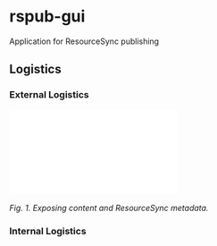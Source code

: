 # rspub-gui
Application for ResourceSync publishing

## Logistics

### External Logistics

![ResourceSync](img/resourcesync.pdf)

_Fig. 1. Exposing content and ResourceSync metadata._

### Internal Logistics


